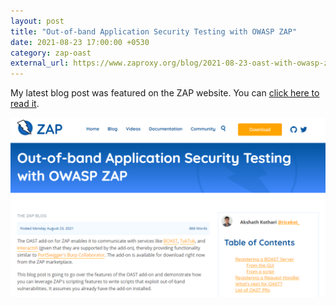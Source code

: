 ```yaml
---
layout: post
title: "Out-of-band Application Security Testing with OWASP ZAP"
date: 2021-08-23 17:00:00 +0530
category: zap-oast
external_url: https://www.zaproxy.org/blog/2021-08-23-oast-with-owasp-zap/
---
```


My latest blog post was featured on the ZAP website. You can [click here to read it]({{page.external_url}}).

[![ZAP Blog Screenshot](/assets/images/zap-blog-introducing-oast.png)]({{page.external_url}})
